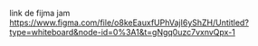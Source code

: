 link de fijma jam 
https://www.figma.com/file/o8keEauxfUPhVajI6yShZH/Untitled?type=whiteboard&node-id=0%3A1&t=gNgq0uzc7vxnvQpx-1